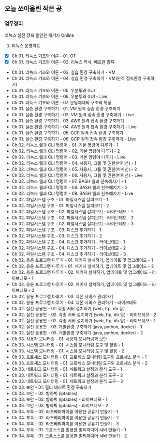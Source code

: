 ## 오늘 쏘아올린 작은 공

### 업무정리
리눅스 실전 정복 올인원 패키지 Online
1. 리눅스 운영파트
- [x] Ch 01. 리눅스 기초와 이론 - 01. OT 
- [x] Ch 01. 리눅스 기초와 이론 - 02. 리눅스 역사, 배포판 종류 
- Ch 01. 리눅스 기초와 이론 - 03. 실습 환경 구축하기 - VM  
- Ch 01. 리눅스 기초와 이론 - 04. 실습 환경 구축하기 - VM(원격 접속환경 구축하기) 
- Ch 01. 리눅스 기초와 이론 - 05. 우분투와 GUI  
- Ch 01. 리눅스 기초와 이론 - 06. 우분투와 GUI - Live 
- Ch 01. 리눅스 기초와 이론 - 07. 운영체제의 구조와 특징 
- Ch 01. 실습 환경 구축하기 - 01. VM 원격 실습 환경 구축하기 
- Ch 01. 실습 환경 구축하기 - 02. VM 원격 접속 환경 구축하기 - Live 
- Ch 01. 실습 환경 구축하기 - 03. AWS 원격 접속 환경 구축하기 
- Ch 01. 실습 환경 구축하기 - 04. AWS 원격 접속 환경 구축하기 - Live 
- Ch 01. 실습 환경 구축하기 - 05. GCP 원격 접속 환경 구축하기 
- Ch 01. 실습 환경 구축하기 - 06. GCP 원격 접속 환경 구축하기 - Live 
- Ch 02. 리눅스 쉘과 CLI 명령어 - 01. 기본 명령어 다루기 - 1 
- Ch 02. 리눅스 쉘과 CLI 명령어 - 02. 기본 명령어 다루기 - 2 
- Ch 02. 리눅스 쉘과 CLI 명령어 - 03. 기본 명령어 다루기 - Live
- Ch 02. 리눅스 쉘과 CLI 명령어 - 04. 사용자, 그룹 및 권한(퍼미션) - 1 
- Ch 02. 리눅스 쉘과 CLI 명령어 - 05. 사용자, 그룹 및 권한(퍼미션) - 2 
- Ch 02. 리눅스 쉘과 CLI 명령어 - 06. 사용자, 그룹 및 권한(퍼미션) - Live 
- Ch 02. 리눅스 쉘과 CLI 명령어 - 07. BASH 쉘과 친숙해지기 - 1 
- Ch 02. 리눅스 쉘과 CLI 명령어 - 08. BASH 쉘과 친숙해지기 - 2 
- Ch 02. 리눅스 쉘과 CLI 명령어 - 09. BASH 쉘과 친숙해지기 - Live 
- Ch 02. 파일시스템 구조 - 01. 파일시스템 살펴보기 - 1 
- Ch 02. 파일시스템 구조 - 01. 파일시스템 살펴보기 - 2 
- Ch 02. 파일시스템 구조 - 02. 파일시스템 살펴보기 - 라이브데모 - 1 
- Ch 02. 파일시스템 구조 - 02. 파일시스템 살펴보기 - 라이브데모 - 2 
- Ch 02. 파일시스템 구조 - 02. 파일시스템 살펴보기 - 라이브데모 - 3 
- Ch 02. 파일시스템 구조 - 03. 디스크 추가하기 - 1 
- Ch 02. 파일시스템 구조 - 03. 디스크 추가하기 - 2 
- Ch 02. 파일시스템 구조 - 04. 디스크 추가하기 - 라이브데모 - 1 
- Ch 02. 파일시스템 구조 - 04. 디스크 추가하기 - 라이브데모 - 2 
- Ch 02. 파일시스템 구조 - 04. 디스크 추가하기 - 라이브데모 - 3 
- Ch 02. 응용 프로그램 다루기 - 01. 패키지 설치하기, 업데이트 및 업그레이드 - 1 
- Ch 02. 응용 프로그램 다루기 - 01. 패키지 설치하기, 업데이트 및 업그레이드 - 2 
- Ch 02. 응용 프로그램 다루기 - 02. 패키지 설치하기, 업데이트 및 업그레이드 - 라이브데모 - 1 
- Ch 02. 응용 프로그램 다루기 - 02. 패키지 설치하기, 업데이트 및 업그레이드 - 라이브데모 - 2 
- Ch 02. 응용 프로그램 다루기 - 03. 데몬 서비스 관리하기 
- Ch 02. 응용 프로그램 다루기 - 04. 데몬 서비스 관리하기 - 라이브데모 
- Ch 02. 실전 응용편 - 01. 각종 서버 설치하기 (web, ftp, db 등) 
- Ch 02. 실전 응용편 - 02. 각종 서버 설치하기 (web, ftp, db 등) - 라이브데모 - 2 
- Ch 02. 실전 응용편 - 02. 각종 서버 설치하기 (web, ftp, db 등) - 라이브데모 - 1 
- Ch 02. 실전 응용편 - 03. 개발환경 구축하기 (java, python, docker) - 1 
- Ch 02. 실전 응용편 - 03. 개발환경 구축하기 (java, python, docker) - 2 
- Ch 03. 사용자 모니터링 - 01. 사용자 모니터링과 보안 
- Ch 03. 시스템 모니터링 - 01. 시스템 모니터링 도구 및 활용 - 1 
- Ch 03. 시스템 모니터링 - 01. 시스템 모니터링 도구 및 활용 - 2 
- Ch 03. 프로세스 모니터링 - 01. 프로세스 모니터링 도구와 프로세스 분석 - 1 
- Ch 03. 프로세스 모니터링 - 01. 프로세스 모니터링 도구와 프로세스 분석 - 2 
- Ch 03. 네트워크 모니터링 - 01. 네트워크 설정과 분석 도구 - 1 
- Ch 03. 네트워크 모니터링 - 01. 네트워크 설정과 분석 도구 - 2 
- Ch 03. 네트워크 모니터링 - 01. 네트워크 설정과 분석 도구 - 3 
- Ch 03. 보안 - 01. 멀티 테스트 환경 구축하기 
- Ch 03. 보안 - 02. 방화벽 (iptables) 
- Ch 03. 보안 - 03. 방화벽 (iptables) - 라이브데모 - 1 
- Ch 03. 보안 - 03. 방화벽 (iptables) - 라이브데모 - 2 
- Ch 04. 부록 - 02. 라즈베리파이를 이용한 공유기 만들기 - 1 
- Ch 04. 부록 - 02. 라즈베리파이를 이용한 공유기 만들기 - 2 
- Ch 04. 부록 - 02. 라즈베리파이를 이용한 공유기 만들기 - 3 
- Ch 04. 부록 - 01. 오픈소스를 활용한 멀티미디어 서버 만들기 - 1 
- Ch 04. 부록 - 01. 오픈소스를 활용한 멀티미디어 서버 만들기 - 2